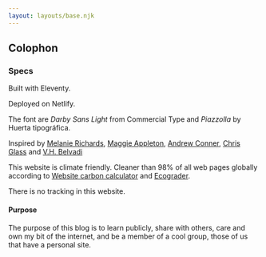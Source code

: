 ```yaml
---
layout: layouts/base.njk
---
```


## Colophon

### Specs

Built with Eleventy.

Deployed on Netlify.

The font are *Darby Sans Light* from Commercial Type and *Piazzolla* by Huerta tipográfica. 

Inspired by [Melanie Richards](https://melanie-richards.com/), [Maggie Appleton](https://maggieappleton.com/garden), [Andrew Conner](https://andrewconner.com/), [Chris Glass](https://chrisglass.com/) and [V.H. Belvadi](https://vhbelvadi.com/) 

This website is climate friendly. Cleaner than 98% of all web pages globally according to [Website carbon calculator](https://www.websitecarbon.com/website/carlosrodrigo-com/) and [Ecograder](https://ecograder.com/report/ui51eop7QVAu1piHLdKCnYav).

There is no tracking in this website.

#### Purpose

The purpose of this blog is to learn publicly, share with others, care and own my bit of the internet, and be a member of a cool group, those of us that have a personal site.

